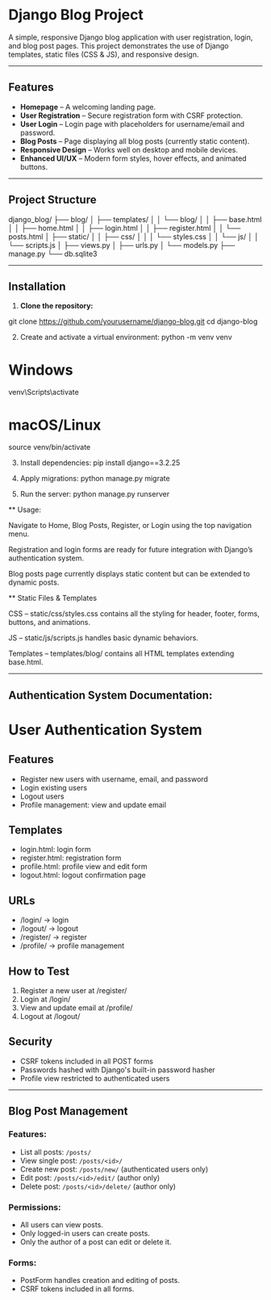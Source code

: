 # Django Blog Project

A simple, responsive Django blog application with user registration, login, and blog post pages. This project demonstrates the use of Django templates, static files (CSS & JS), and responsive design.

---

## Features

- **Homepage** – A welcoming landing page.
- **User Registration** – Secure registration form with CSRF protection.
- **User Login** – Login page with placeholders for username/email and password.
- **Blog Posts** – Page displaying all blog posts (currently static content).
- **Responsive Design** – Works well on desktop and mobile devices.
- **Enhanced UI/UX** – Modern form styles, hover effects, and animated buttons.

---

## Project Structure

django_blog/
├── blog/
│ ├── templates/
│ │ └── blog/
│ │ ├── base.html
│ │ ├── home.html
│ │ ├── login.html
│ │ ├── register.html
│ │ └── posts.html
│ ├── static/
│ │ ├── css/
│ │ │ └── styles.css
│ │ └── js/
│ │ └── scripts.js
│ ├── views.py
│ ├── urls.py
│ └── models.py
├── manage.py
└── db.sqlite3


---

## Installation

1. **Clone the repository:**

git clone https://github.com/yourusername/django-blog.git
cd django-blog


2.  Create and activate a virtual environment:
python -m venv venv
# Windows
venv\Scripts\activate
# macOS/Linux
source venv/bin/activate


3.  Install dependencies:
pip install django==3.2.25


4. Apply migrations:
python manage.py migrate


5. Run the server:
python manage.py runserver



** Usage:

Navigate to Home, Blog Posts, Register, or Login using the top navigation menu.

Registration and login forms are ready for future integration with Django’s authentication system.

Blog posts page currently displays static content but can be extended to dynamic posts.


** Static Files & Templates

CSS – static/css/styles.css contains all the styling for header, footer, forms, buttons, and animations.

JS – static/js/scripts.js handles basic dynamic behaviors.

Templates – templates/blog/ contains all HTML templates extending base.html.



------------------------------------------------------------------------

## Authentication System Documentation:

# User Authentication System

## Features
- Register new users with username, email, and password
- Login existing users
- Logout users
- Profile management: view and update email

## Templates
- login.html: login form
- register.html: registration form
- profile.html: profile view and edit form
- logout.html: logout confirmation page

## URLs
- /login/ → login
- /logout/ → logout
- /register/ → register
- /profile/ → profile management

## How to Test
1. Register a new user at /register/
2. Login at /login/
3. View and update email at /profile/
4. Logout at /logout/

## Security
- CSRF tokens included in all POST forms
- Passwords hashed with Django's built-in password hasher
- Profile view restricted to authenticated users



--------------------------------------------------------------------


## Blog Post Management

### Features:
- List all posts: `/posts/`
- View single post: `/posts/<id>/`
- Create new post: `/posts/new/` (authenticated users only)
- Edit post: `/posts/<id>/edit/` (author only)
- Delete post: `/posts/<id>/delete/` (author only)

### Permissions:
- All users can view posts.
- Only logged-in users can create posts.
- Only the author of a post can edit or delete it.

### Forms:
- PostForm handles creation and editing of posts.
- CSRF tokens included in all forms.
